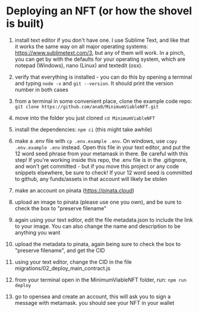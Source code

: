 # Deploying an NFT (or how the shovel is built)

1. install text editor if you don't have one. I use Sublime Text, and like that it works the same way on all major operating systems: https://www.sublimetext.com/3, but any of them will work. In a pinch, you can get by with the defaults for your operating system, which are notepad (Windows), nano (Linux) and textedit (osx).

2. verify that everything is installed - you can do this by opening a terminal and typing `node -v` and `git --version`. It should print the version number in both cases

3. from a terminal in some convenient place, clone the example code repo: `git clone https://github.com/ana0/MinimumViableNFT.git`

4. move into the folder you just cloned `cd MinimumViableNFT`

5. install the dependencies: `npm ci` (this might take awhile)

6. make a .env file with `cp .env.example .env`. On windows, use `copy .env.example .env` instead. Open this file in your text editor, and put the 12 word seed phrase from your metamask in there. Be careful with this step! If you're working inside this repo, the .env file is in the .gitignore, and won't get committed - but if you move this project or any code snippets elsewhere, be sure to check! If your 12 word seed is committed to github, any funds/assets in that account will likely be stolen

7. make an account on pinata (https://pinata.cloud)

8. upload an image to pinata (please use one you own), and be sure to check the box to "preserve filename"

9. again using your text editor, edit the file metadata.json to include the link to your image. You can also change the name and description to be anything you want

10. upload the metadata to pinata, again being sure to check the box to "preserve filename", and get the CID

11. using your text editor, change the CID in the file migrations/02_deploy_main_contract.js

12. from your terminal open in the MinimumViableNFT folder, run: `npm run deploy`

13. go to opensea and create an account, this will ask you to sign a message with metamask. you should see your NFT in your wallet

